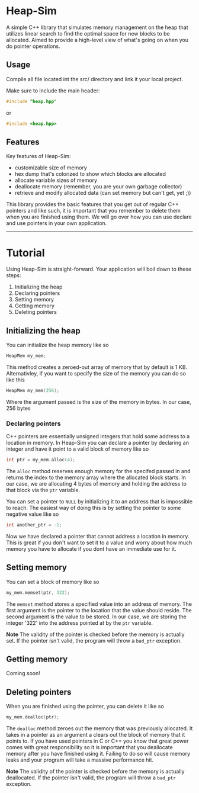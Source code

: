 # Heap-Sim
A simple C++ library that simulates memory management on the heap that utilizes linear search to find the optimal space for new blocks to be allocated. Aimed to provide a high-level view of what's going on when you do pointer operations.

## Usage

Compile all file located int the src/ directory and link it your local project.

Make sure to include the main header: 

```cpp
#include "heap.hpp"
```

or 
```cpp
#include <heap.hpp>
```

## Features

Key features of Heap-Sim:
- customizable size of memory
- hex dump that's colorized to show which blocks are allocated
- allocate variable sizes of memory
- deallocate memory (remember, you are your own garbage collector)
- retrieve and modify allocated data (can set memory but can't get, yet ;))

This library provides the basic features that you get out of regular C++ pointers and like such, it is important that you remember to delete them when you are finished using them. We will go over how you can use declare and use pointers in your own application. 

---
# Tutorial

Using Heap-Sim is straight-forward. Your application will boil down to these steps:

1. Initializing the heap
2. Declaring pointers
3. Setting memory
4. Getting memory
4. Deleting pointers



## Initializing the heap

You can initialize the heap memory like so

```cpp
HeapMem my_mem; 
```

This method creates a zeroed-out array of memory that by default is 1 KB. Alternativley, if you want to specify the size of the memory you can do so like this

```cpp
HeapMem my_mem(256);
```

Where the argument passed is the size of the memory in bytes. In our case, 256 bytes

### Declaring pointers

C++ pointers are essentially unsigned integers that hold some address to a location in memory. In Heap-Sim you can declare a pointer by declaring an integer and have it point to a valid block of memory like so
```cpp
int ptr = my_mem.alloc(4); 
```

The ```alloc``` method reserves enough memory for the specifed passed in and returns the index to the memory array where the allocated block starts. In our case, we are allocating 4 bytes of memory and holding the address to that block via the ```ptr``` variable. 

You can set a pointer to ```NULL``` by initializing it to an address that is impossible to reach. The easiest way of doing this is by setting the pointer to some negative value like so
```cpp
int another_ptr = -1; 
```

Now we have declared a pointer that cannot address a location in memory. This is great if you don't want to set it to a value and worry about how much memory you have to allocate if you dont have an immediate use for it. 

## Setting memory

You can set a block of memory like so

```cpp
my_mem.memset(ptr, 322); 
```

The ```memset``` method stores a specified value into an address of memory. The first argument is the pointer to the location that the value should reside. The second argument is the value to be stored. In our case, we are storing the integer '322' into the address pointed at by the ```ptr``` variable. 

**Note** The validity of the pointer is checked before the memory is actually set. If the pointer isn't valid, the program will throw a ```bad_ptr``` exception. 

## Getting memory
Coming soon!

## Deleting pointers

When you are finished using the pointer, you can delete it like so

```cpp
my_mem.dealloc(ptr); 
```

The ```dealloc``` method zeroes out the memory that was previously allocated. It takes in a pointer as an argument a clears out the block of memory that it points to. If you have used pointers in C or C++ you know that great power comes with great responsibility so it is important that you deallocate memory after you have finished using it. Failing to do so will cause memory leaks and your program will take a massive performance hit.

**Note** The validity of the pointer is checked before the memory is actually deallocated. If the pointer isn't valid, the program will throw a ```bad_ptr``` exception. 